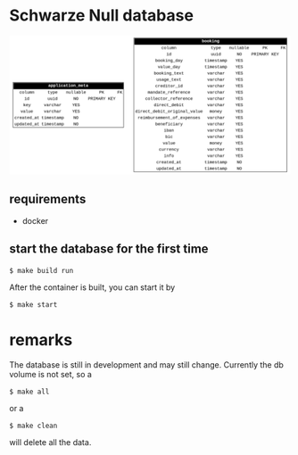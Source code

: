 # Schwarze Null database

![schema][1]

## requirements

* docker

## start the database for the first time

    $ make build run

After the container is built, you can start it by

    $ make start

# remarks

The database is still in development and may still change.
Currently the db volume is not set, so a 

    $ make all

or a

    $ make clean 

will delete all the data.

[1]: assets/schema.png
